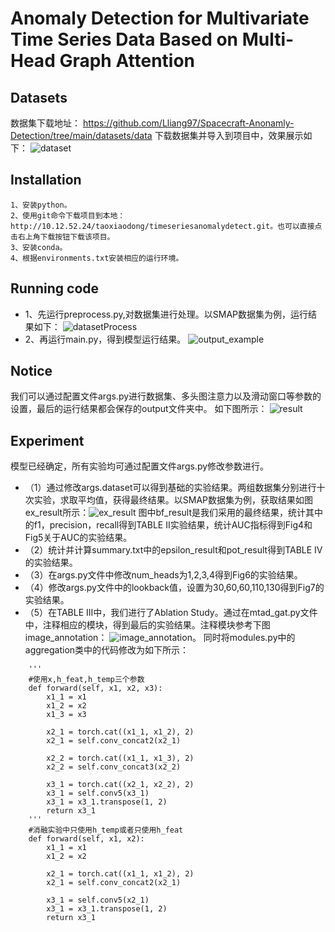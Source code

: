 # Anomaly Detection for Multivariate Time Series Data Based on Multi-Head Graph Attention


## Datasets
数据集下载地址：
https://github.com/Lliang97/Spacecraft-Anonamly-Detection/tree/main/datasets/data
下载数据集并导入到项目中，效果展示如下：
![dataset](http://10.12.52.24/taoxiaodong/timeseriesanomalydetect/-/blob/main/fig/dataset.png)
## Installation
```
1、安装python。
2、使用git命令下载项目到本地： http://10.12.52.24/taoxiaodong/timeseriesanomalydetect.git。也可以直接点击右上角下载按钮下载该项目。
3、安装conda。
4、根据environments.txt安装相应的运行环境。
```

## Running code
* 1、先运行preprocess.py,对数据集进行处理。以SMAP数据集为例，运行结果如下：
![datasetProcess](http://10.12.52.24/taoxiaodong/timeseriesanomalydetect/-/blob/main/fig/datasetProcess.png)
* 2、再运行main.py，得到模型运行结果。
![output_example](http://10.12.52.24/taoxiaodong/timeseriesanomalydetect/-/blob/main/fig/output_example.png)

## Notice
我们可以通过配置文件args.py进行数据集、多头图注意力以及滑动窗口等参数的设置，最后的运行结果都会保存的output文件夹中。
如下图所示：
![result](http://10.12.52.24/taoxiaodong/timeseriesanomalydetect/-/blob/main/fig/output.png)


## Experiment
模型已经确定，所有实验均可通过配置文件args.py修改参数进行。
* （1）通过修改args.dataset可以得到基础的实验结果。两组数据集分别进行十次实验，求取平均值，获得最终结果。以SMAP数据集为例，获取结果如图ex_result所示：![ex_result](http://10.12.52.24/taoxiaodong/timeseriesanomalydetect/-/blob/main/fig/ex_result.png)
图中bf_result是我们采用的最终结果，统计其中的f1，precision，recall得到TABLE II实验结果，统计AUC指标得到Fig4和Fig5关于AUC的实验结果。
* （2）统计并计算summary.txt中的epsilon_result和pot_result得到TABLE IV的实验结果。
* （3）在args.py文件中修改num_heads为1,2,3,4得到Fig6的实验结果。
* （4）修改args.py文件中的lookback值，设置为30,60,60,110,130得到Fig7的实验结果。
* （5）在TABLE III中，我们进行了Ablation Study。通过在mtad_gat.py文件中，注释相应的模块，得到最后的实验结果。注释模块参考下图image_annotation：
![image_annotation](http://10.12.52.24/taoxiaodong/timeseriesanomalydetect/-/blob/main/fig/mtad_gat.png)。
同时将modules.py中的aggregation类中的代码修改为如下所示：
```
    '''
    #使用x,h_feat,h_temp三个参数
    def forward(self, x1, x2, x3):
        x1_1 = x1
        x1_2 = x2
        x1_3 = x3

        x2_1 = torch.cat((x1_1, x1_2), 2)
        x2_1 = self.conv_concat2(x2_1)

        x2_2 = torch.cat((x1_1, x1_3), 2)
        x2_2 = self.conv_concat3(x2_2)

        x3_1 = torch.cat((x2_1, x2_2), 2)
        x3_1 = self.conv5(x3_1)
        x3_1 = x3_1.transpose(1, 2)
        return x3_1
    '''
    #消融实验中只使用h_temp或者只使用h_feat
    def forward(self, x1, x2):
        x1_1 = x1
        x1_2 = x2

        x2_1 = torch.cat((x1_1, x1_2), 2)
        x2_1 = self.conv_concat2(x2_1)

        x3_1 = self.conv5(x2_1)
        x3_1 = x3_1.transpose(1, 2)
        return x3_1
```
    